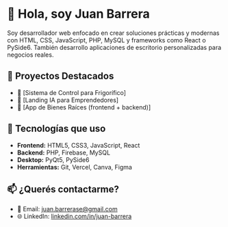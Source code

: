 # 👋 Hola, soy Juan Barrera

Soy desarrollador web enfocado en crear soluciones prácticas y modernas con HTML, CSS, JavaScript, PHP, MySQL y frameworks como React o PySide6. También desarrollo aplicaciones de escritorio personalizadas para negocios reales.

## 🚀 Proyectos Destacados

- 🔧 [Sistema de Control para Frigorífico]
- 💼 [Landing IA para Emprendedores]
- 🏡 [App de Bienes Raíces (frontend + backend)]

## 🧠 Tecnologías que uso

- **Frontend:** HTML5, CSS3, JavaScript, React
- **Backend:** PHP, Firebase, MySQL
- **Desktop:** PyQt5, PySide6
- **Herramientas:** Git, Vercel, Canva, Figma

## 📫 ¿Querés contactarme?

- 📧 Email: juan.barrerase@gmail.com
- 🌐 LinkedIn: [linkedin.com/in/juan-barrera](https://www.linkedin.com/in/juanbarrera12/)

